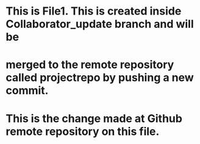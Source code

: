 # This is File1.  This is created inside Collaborator_update branch and will be 
# merged to the remote repository called projectrepo by pushing a new commit.
# 
# This is the change made at Github remote repository on this file.
